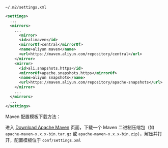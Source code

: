 `~/.m2/settings.xml`

```xml
<settings>
  ...
  <mirrors>
    ...
      <mirror>
      <id>alimaven</id>
      <mirrorOf>central</mirrorOf>
      <name>aliyun maven</name>
      <url>https://maven.aliyun.com/repository/central</url>
    </mirror>
    <mirror>
      <id>ali.snapshots.https</id>
      <mirrorOf>apache.snapshots.https</mirrorOf>
      <name>aliyun snapshots</name>
      <url>https://maven.aliyun.com/repository/apache-snapshots</url>
    </mirror>
    ...
  </mirrors>
  ...
</settings>
```

Maven 配置模板下载方法：

进入 [Download Apache Maven](https://maven.apache.org/download.cgi) 页面，下载一个 Maven 二进制压缩包（如 `apache-maven-x.x.x-bin.tar.gz` 或 `apache-maven-x.x.x-bin.zip`），解压并打开，配置模板位于 `conf/settings.xml`